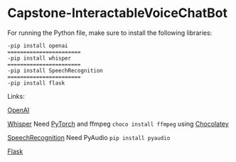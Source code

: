 # Capstone-InteractableVoiceChatBot
For running the Python file, make sure to install the following libraries:
```
-pip install openai
=======================
-pip install whisper
=======================
-pip install SpeechRecognition
=======================
-pip install flask
```
Links:

[OpenAI](https://github.com/openai/openai-python)

[Whisper](https://github.com/openai/whisper)
Need [PyTorch](https://pytorch.org/get-started/locally/)
and ffmpeg ```choco install ffmpeg``` using [Chocolatey](https://chocolatey.org/)

[SpeechRecognition](https://github.com/Uberi/speech_recognition)
Need PyAudio ```pip install pyaudio```

[Flask](https://flask.palletsprojects.com/en/2.3.x/installation/)
